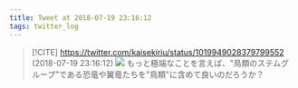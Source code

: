 ```yaml
---
title: Tweet at 2018-07-19 23:16:12
tags: twitter_log
---
```


> [!CITE] https://twitter.com/kaisekiriu/status/1019949028379799552 (2018-07-19 23:16:12)
> ![](https://twitter.com/kaisekiriu/status/1019949028379799552)
> もっと極端なことを言えば、"鳥類のステムグループ"である恐竜や翼竜たちを"鳥類"に含めて良いのだろうか？
